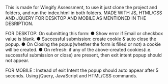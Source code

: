 This is made for Wingify Assessment, to use it just clone the project and folders, and run the index.html in both folders.
MADE WITH JS, HTML/CSS AND JQUERY FOR DESKTOP AND MOBILE AS MENTIONED IN THE DESRIPTION.

FOR DESKTOP:
On submitting this form:
● Show error if Email or checkbox value is blank.
● Successful submission: create cookie & auto close the popup.
● On Closing the popup(whether the form is filled or not) a cookie will be created.
● On refresh: if any of the above-created cookies(i.e. successful submission or close) are
present, then exit intent popup should not appear.


FOR MOBILE :
Instead of exit
Intent the popup should auto appear after 5 seconds.
Using jQuery, JavaScript and HTML/CSS commands.

